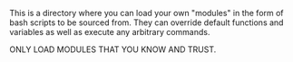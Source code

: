 This is a directory where you can load your own "modules" in the form of bash scripts to be sourced from. They can override default functions and variables as well as execute any arbitrary commands.

ONLY LOAD MODULES THAT YOU KNOW AND TRUST.

